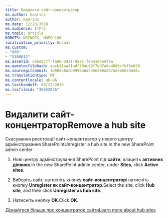 ```yaml
---
title: Видалити сайт-концентратор
ms.author: kaarins
author: kaarins
ms.date: 12/28/2018
ms.audience: ITPro
ms.topic: article
ROBOTS: NOINDEX, NOFOLLOW
localization_priority: Normal
ms.custom:
- "866"
- "5300012"
ms.assetid: cebdac7f-fa90-4431-9a71-feb4104e479a
ms.openlocfilehash: aacb11aa21adf704c89f7dd7a6a4006cfbf6e628
ms.sourcegitcommit: 1d98db8acb9959aba3b5e308a567ade6b62da56c
ms.translationtype: MT
ms.contentlocale: uk-UA
ms.lasthandoff: 08/22/2019
ms.locfileid: "36552876"
---
```

# <a name="remove-a-hub-site"></a><span data-ttu-id="85466-102">Видалити сайт-концентратор</span><span class="sxs-lookup"><span data-stu-id="85466-102">Remove a hub site</span></span>

<span data-ttu-id="85466-103">Скасування реєстрації сайт-концентратор у нового центру адміністрування SharePoint</span><span class="sxs-lookup"><span data-stu-id="85466-103">Unregister a hub site in the new SharePoint admin center</span></span>
  
1. <span data-ttu-id="85466-104">Нові центру адміністрування SharePoint під **сайти**, клацніть **активних ділянок**.</span><span class="sxs-lookup"><span data-stu-id="85466-104">In the new SharePoint admin center, under **Sites**, click **Active sites**.</span></span>

2. <span data-ttu-id="85466-105">Виберіть сайт, натисніть кнопку **сайт-концентратор**і натисніть кнопку **Unregister як сайт-концентратор**.</span><span class="sxs-lookup"><span data-stu-id="85466-105">Select the site, click **Hub site**, and then click **Unregister as hub site**.</span></span>

3. <span data-ttu-id="85466-106">Натисніть кнопку **OK**.</span><span class="sxs-lookup"><span data-stu-id="85466-106">Click **OK**.</span></span>

[<span data-ttu-id="85466-107">Дізнайтеся більше про концентратор сайти</span><span class="sxs-lookup"><span data-stu-id="85466-107">Learn more about hub sites</span></span>](https://support.office.com/article/what-is-a-sharepoint-hub-site-fe26ae84-14b7-45b6-a6d1-948b3966427f?ui=en-US&amp;rs=en-US&amp;ad=US)
  